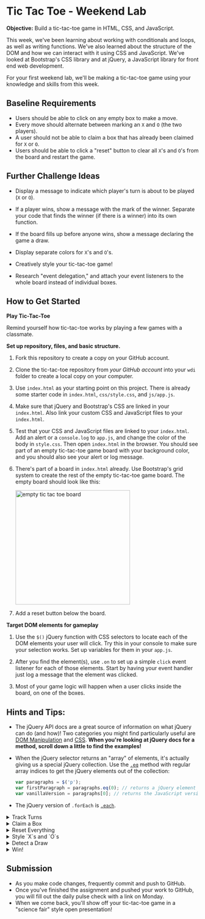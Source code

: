 # Tic Tac Toe - Weekend Lab

**Objective:** Build a tic-tac-toe game in HTML, CSS, and JavaScript.


This week, we've been learning about working with conditionals and loops, as well as writing functions. We've also learned about the structure of the DOM and how we can interact with it using CSS and JavaScript. We've looked at Bootstrap's CSS library and at jQuery, a JavaScript library for front end web development.

For your first weekend lab, we'll be making a tic-tac-toe game using your knowledge and skills from this week.

## Baseline Requirements
* Users should be able to click on any empty box to make a move.   
* Every move should alternate between marking an `X` and `O` (the two players).  
* A user should not be able to claim a box that has already been claimed for `X` or `O`.
* Users should be able to click a "reset" button to clear all `X`'s and `O`'s from the board and restart the game.


## Further Challenge Ideas

* Display a message to indicate which player's turn is about to be played (`X` or `O`).    

* If a player wins, show a message with the mark of the winner.  Separate your code that finds the winner (if there is a winner) into its own function.

* If the board fills up before anyone wins, show a message declaring the game a draw.

* Display separate colors for `X`'s and `O`'s.

* Creatively style your tic-tac-toe game!  

* Research "event delegation," and attach your event listeners to the whole board instead of individual boxes.

## How to Get Started

**Play Tic-Tac-Toe**

Remind yourself how tic-tac-toe works by playing a few games with a classmate.

**Set up repository, files, and basic structure.**

1. Fork this repository to create a copy on your GitHub account.

1. Clone the tic-tac-toe repository from *your GitHub account* into your `wdi` folder to create a local copy on your computer.

2. Use `index.html` as your starting point on this project. There is already some starter code in `index.html`, `css/style.css`, and `js/app.js`.

1. Make sure that jQuery and Bootstrap's CSS are linked in your `index.html`. Also link your custom CSS and JavaScript files to your `index.html`.

3. Test that your CSS and JavaScript files are linked to your `index.html`. Add an alert or a `console.log` to `app.js`, and change the color of the body in `style.css`. Then open `index.html` in the browser. You should see part of an empty tic-tac-toe game board with your background color, and you should also see your alert or log message.

1. There's part of a board in `index.html` already. Use Bootstrap's grid system to create the rest of the empty tic-tac-toe game board. The empty board should look like this:

    <img src="board.png" width="300px" alt="empty tic tac toe board">

1. Add a reset button below the board.

**Target DOM elements for gameplay**

1. Use the `$()` jQuery function with CSS selectors to locate each of the DOM elements your user will click. Try this in your console to make sure your selection works. Set up variables for them in your `app.js`.

1. After you find the element(s), use `.on` to set up a simple `click` event listener for each of those elements. Start by having your event handler just log a message that the element was clicked.  

1. Most of your game logic will happen when a user clicks inside the board, on one of the boxes.


## Hints and Tips:

* The jQuery API docs are a great source of information on what jQuery can do (and how)!  Two categories you might find particularly useful are <a href="https://api.jquery.com/category/manipulation/">DOM Manipulation</a> and <a href="https://api.jquery.com/category/css/">CSS</a>. **When you're looking at jQuery docs for a method, scroll down a little to find the examples!**

* When the jQuery selector returns an "array" of elements, it's actually giving us a special jQuery collection. Use the  [`.eq`](https://api.jquery.com/eq/) method with regular array indices to get the jQuery elements out of the collection:

   ```js
   var paragraphs = $('p');
   var firstParagraph = paragraphs.eq(0); // returns a jQuery element (so jQuery functions work on it)
   var vanillaVersion = paragraphs[0]; // returns the JavaScript version of the element (most jQuery functions won't work on it)
   ```

* The jQuery version of `.forEach` is [`.each`](http://api.jquery.com/jquery.each/).


<details><summary>Track Turns</summary><p>You need to keep track of whose turn it is. This will be important when deciding whether to draw an `X` or an `O`. Try storing the turn as a variable.</p></details>

<details><summary>Claim a Box</summary><p>You'll need a way for your code to check whether a box is empty. When a box is claimed, use jQuery to change the box's DOM element somehow. Then you can check that feature of the box later! Test your ideas in the console.</p></details>

<details><summary>Reset Everything</summary><p>Your reset button should change the board back to its initial configuration. Make sure you empty all the boxes and reset all other variables to their starting values. Don't forget the starting turn variable!</p></details>


<details><summary>Style `X`s and `O`s</summary><p>Use jQuery to add a CSS class to the box when a player makes a move. (Not sure how? Google "jQuery add class", choose the jQuery API Documentation result, and find some examples!)</p></details>


<details><summary>Detect a Draw</summary><p>The game can end when someone wins or when the board fills up. How can you check whether the board is full or still has space for the players to move?</p></details>


<details><summary>Win!</summary>
    <details><summary>Hint: what is winning?</summary><p>Start by listing all the ways to win at tic-tac-toe. There are 8 winning combinations of boxes!<p></details>
    <details><summary>Big Hint: when to check for winner?</summary>Check for your winning combinations every time someone could win -- after every move!</p></details>  
    <details><summary>Hint: showing a message</summary>Try an `alert`. For an extra challenge, put a message directly onto the page using jQuery!</details>
</details>



## Submission

* As you make code changes, frequently commit and push to GitHub.
* Once you've finished the assignment and pushed your work to GitHub, you will fill out the daily pulse check with a link on Monday.
* When we come back, you'll show off your tic-tac-toe game in a "science fair" style open presentation!
